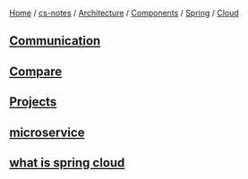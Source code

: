 [Home](https://mengxianbin.github.io) /
[cs-notes](https://mengxianbin.github.io/cs-notes/site) /
[Architecture](https://mengxianbin.github.io/cs-notes/site/Architecture) /
[Components](https://mengxianbin.github.io/cs-notes/site/Architecture/Components) /
[Spring](https://mengxianbin.github.io/cs-notes/site/Architecture/Components/Spring) /
[Cloud](https://mengxianbin.github.io/cs-notes/site/Architecture/Components/Spring/Cloud)

## [Communication](https://mengxianbin.github.io/cs-notes/site/Architecture/Components/Spring/Cloud/Communication/)

## [Compare](https://mengxianbin.github.io/cs-notes/site/Architecture/Components/Spring/Cloud/Compare/)

## [Projects](https://mengxianbin.github.io/cs-notes/site/Architecture/Components/Spring/Cloud/Projects/)

## [microservice](https://mengxianbin.github.io/cs-notes/site/Architecture/Components/Spring/Cloud/microservice)

## [what is spring cloud](https://mengxianbin.github.io/cs-notes/site/Architecture/Components/Spring/Cloud/what%20is%20spring%20cloud)
